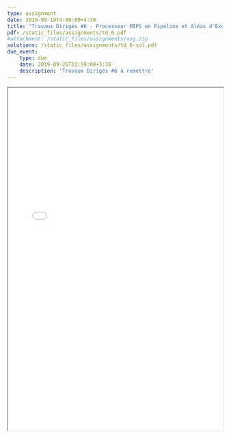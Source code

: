 ```yaml
---
type: assignment
date: 2019-09-19T4:00:00+4:30
title: "Travaux Dirigés #6 - Processeur MIPS en Pipeline et Aléas d'Exécution"
pdf: /static_files/assignments/td_6.pdf
#attachment: /static_files/assignments/asg.zip
solutions: /static_files/assignments/td_6-sol.pdf
due_event:
    type: due
    date: 2019-09-26T23:59:00+3:30
    description: 'Travaux Dirigés #6 à remettre'
---
```

<iframe src="{{ page.pdf | prepend: site.baseurl | prepend : site.url}}" width="100%" height="800em"></iframe>
